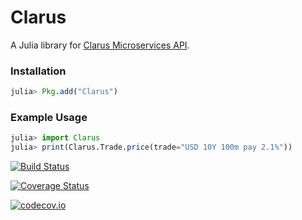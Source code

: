 # Clarus
A Julia library for [Clarus Microservices API](https://www.clarusft.com/products/microservices/).
### Installation
```julia
julia> Pkg.add("Clarus")
```
### Example Usage
```julia
julia> import Clarus
julia> print(Clarus.Trade.price(trade="USD 10Y 100m pay 2.1%"))
```




















[![Build Status](https://travis-ci.org/liamhenry/Clarus.jl.svg?branch=master)](https://travis-ci.org/liamhenry/Clarus.jl)

[![Coverage Status](https://coveralls.io/repos/liamhenry/Clarus.jl/badge.svg?branch=master&service=github)](https://coveralls.io/github/liamhenry/Clarus.jl?branch=master)

[![codecov.io](http://codecov.io/github/liamhenry/Clarus.jl/coverage.svg?branch=master)](http://codecov.io/github/liamhenry/Clarus.jl?branch=master)
